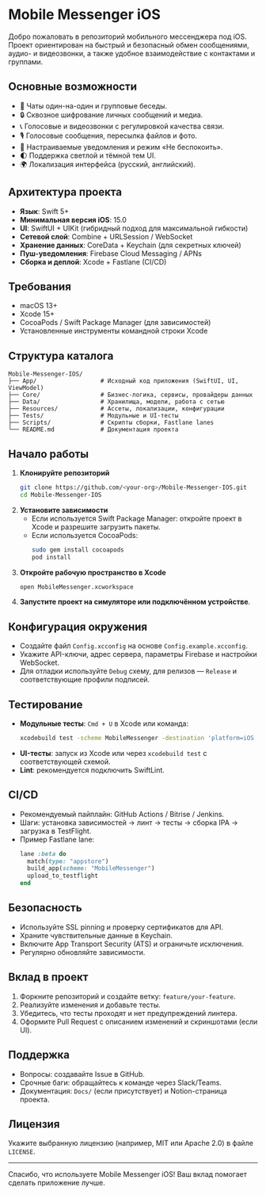 # Mobile Messenger iOS

Добро пожаловать в репозиторий мобильного мессенджера под iOS. Проект ориентирован на быстрый и безопасный обмен сообщениями, аудио- и видеозвонки, а также удобное взаимодействие с контактами и группами.

## Основные возможности
- 📱 Чаты один-на-один и групповые беседы.
- 🔒 Сквозное шифрование личных сообщений и медиа.
- 📞 Голосовые и видеозвонки с регулировкой качества связи.
- 🎙️ Голосовые сообщения, пересылка файлов и фото.
- 🔔 Настраиваемые уведомления и режим «Не беспокоить».
- 🌓 Поддержка светлой и тёмной тем UI.
- 🌍 Локализация интерфейса (русский, английский).

## Архитектура проекта
- **Язык**: Swift 5+
- **Минимальная версия iOS**: 15.0
- **UI**: SwiftUI + UIKit (гибридный подход для максимальной гибкости)
- **Сетевой слой**: Combine + URLSession / WebSocket
- **Хранение данных**: CoreData + Keychain (для секретных ключей)
- **Пуш-уведомления**: Firebase Cloud Messaging / APNs
- **Сборка и деплой**: Xcode + Fastlane (CI/CD)

## Требования
- macOS 13+
- Xcode 15+
- CocoaPods / Swift Package Manager (для зависимостей)
- Установленные инструменты командной строки Xcode

## Структура каталога
```
Mobile-Messenger-IOS/
├── App/                  # Исходный код приложения (SwiftUI, UI, ViewModel)
├── Core/                 # Бизнес-логика, сервисы, провайдеры данных
├── Data/                 # Хранилища, модели, работа с сетью
├── Resources/            # Ассеты, локализации, конфигурации
├── Tests/                # Модульные и UI-тесты
├── Scripts/              # Скрипты сборки, Fastlane lanes
└── README.md             # Документация проекта
```

## Начало работы
1. **Клонируйте репозиторий**
   ```bash
   git clone https://github.com/<your-org>/Mobile-Messenger-IOS.git
   cd Mobile-Messenger-IOS
   ```
2. **Установите зависимости**
   - Если используется Swift Package Manager: откройте проект в Xcode и разрешите загрузить пакеты.
   - Если используется CocoaPods:
     ```bash
     sudo gem install cocoapods
     pod install
     ```
3. **Откройте рабочую пространство в Xcode**
   ```bash
   open MobileMessenger.xcworkspace
   ```
4. **Запустите проект на симуляторе или подключённом устройстве**.

## Конфигурация окружения
- Создайте файл `Config.xcconfig` на основе `Config.example.xcconfig`.
- Укажите API-ключи, адрес сервера, параметры Firebase и настройки WebSocket.
- Для отладки используйте `Debug` схему, для релизов — `Release` и соответствующие профили подписей.

## Тестирование
- **Модульные тесты**: `Cmd + U` в Xcode или команда:
  ```bash
  xcodebuild test -scheme MobileMessenger -destination 'platform=iOS Simulator,name=iPhone 15'
  ```
- **UI-тесты**: запуск из Xcode или через `xcodebuild test` с соответствующей схемой.
- **Lint**: рекомендуется подключить SwiftLint.

## CI/CD
- Рекомендуемый пайплайн: GitHub Actions / Bitrise / Jenkins.
- Шаги: установка зависимостей → линт → тесты → сборка IPA → загрузка в TestFlight.
- Пример Fastlane lane:
  ```ruby
  lane :beta do
    match(type: "appstore")
    build_app(scheme: "MobileMessenger")
    upload_to_testflight
  end
  ```

## Безопасность
- Используйте SSL pinning и проверку сертификатов для API.
- Храните чувствительные данные в Keychain.
- Включите App Transport Security (ATS) и ограничьте исключения.
- Регулярно обновляйте зависимости.

## Вклад в проект
1. Форкните репозиторий и создайте ветку: `feature/your-feature`.
2. Реализуйте изменения и добавьте тесты.
3. Убедитесь, что тесты проходят и нет предупреждений линтера.
4. Оформите Pull Request с описанием изменений и скриншотами (если UI).

## Поддержка
- Вопросы: создавайте Issue в GitHub.
- Срочные баги: обращайтесь к команде через Slack/Teams.
- Документация: `Docs/` (если присутствует) и Notion-страница проекта.

## Лицензия
Укажите выбранную лицензию (например, MIT или Apache 2.0) в файле `LICENSE`.

---
Спасибо, что используете Mobile Messenger iOS! Ваш вклад помогает сделать приложение лучше.
